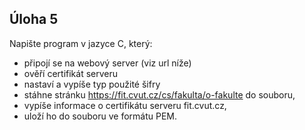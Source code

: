 ## Úloha 5

Napište program v jazyce C, který:

* připojí se na webový server (viz url níže)
* ověří certifikát serveru
* nastaví a vypíše typ použité šifry
* stáhne stránku https://fit.cvut.cz/cs/fakulta/o-fakulte do souboru,
* vypíše informace o certifikátu serveru fit.cvut.cz,
* uloží ho do souboru ve formátu PEM.
